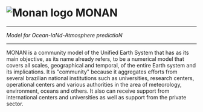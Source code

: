# ![](https://i.ibb.co/LNqGy3S/logo-Monan-Color-75x75.png "Monan logo") MONAN
---

 *Model for Ocean-laNd-Atmosphere predictioN*

---
MONAN is a community model of the Unified Earth System that has as its main objective, as its name already refers, to be a numerical model that covers all scales, geographical and temporal, of the entire Earth system and its implications. It is "community" because it aggregates efforts from several brazilian national institutions such as universities, research centers, operational centers and various authorities in the area of meteorology, environment, oceans and others. It also can receive support from international centers and universities as well as support from the private sector. 
